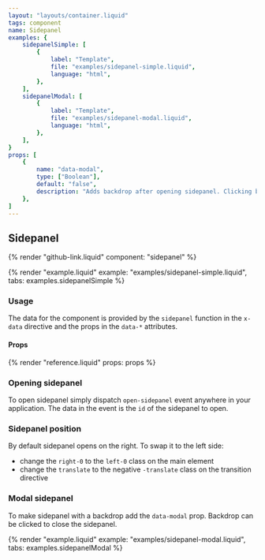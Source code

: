 ```yaml
---
layout: "layouts/container.liquid"
tags: component
name: Sidepanel
examples: {
    sidepanelSimple: [
        {
            label: "Template",
            file: "examples/sidepanel-simple.liquid",
            language: "html",
        },
    ],
    sidepanelModal: [
        {
            label: "Template",
            file: "examples/sidepanel-modal.liquid",
            language: "html",
        },
    ],
}
props: [
    {
        name: "data-modal",
        type: ["Boolean"],
        default: "false",
        description: "Adds backdrop after opening sidepanel. Clicking backdrop closes sidepanel.",
    },
]
---
```

## Sidepanel

{% render "github-link.liquid" component: "sidepanel" %}

{% render "example.liquid" example: "examples/sidepanel-simple.liquid", tabs: examples.sidepanelSimple %}

### Usage

The data for the component is provided by the `sidepanel` function in the `x-data` directive and the props in the `data-*` attributes.

#### Props

{% render "reference.liquid" props: props %}

### Opening sidepanel

To open sidepanel simply dispatch `open-sidepanel` event anywhere in your application. The data in the event is the `id` of the sidepanel to open.

### Sidepanel position

By default sidepanel opens on the right. To swap it to the left side:
- change the `right-0` to the `left-0` class on the main element
- change the `translate` to the negative `-translate` class on the transition directive

### Modal sidepanel

To make sidepanel with a backdrop add the `data-modal` prop. Backdrop can be clicked to close the sidepanel.

{% render "example.liquid" example: "examples/sidepanel-modal.liquid", tabs: examples.sidepanelModal %}
